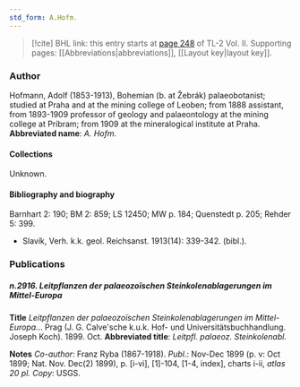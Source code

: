 ```yaml
---
std_form: A.Hofm.
---
```


> [!cite] BHL link: this entry starts at [page 248](https://www.biodiversitylibrary.org/page/33068490) of TL-2 Vol. II.
> Supporting pages: [[Abbreviations|abbreviations]], [[Layout key|layout key]].

### Author

Hofmann, Adolf (1853-1913), Bohemian (b. at Žebrák) palaeobotanist; studied at Praha and at the mining college of Leoben; from 1888 assistant, from 1893-1909 professor of geology and palaeontology at the mining college at Príbram; from 1909 at the mineralogical institute at Praha. 
**Abbreviated name**: *A. Hofm.*

#### Collections

Unknown.

#### Bibliography and biography

Barnhart 2: 190; BM 2: 859; LS 12450; MW p. 184; Quenstedt p. 205; Rehder 5: 399.
- Slavík, Verh. k.k. geol. Reichsanst. 1913(14): 339-342. (bibl.).

### Publications

##### n.2916. Leitpflanzen der palaeozoïschen Steinkolenablagerungen im Mittel-Europa

**Title**
*Leitpflanzen der palaeozoïschen Steinkolenablagerungen im Mittel-Europa*... Prag (J. G. Calve'sche k.u.k. Hof- und Universitätsbuchhandlung. Joseph Koch). 1899. Oct.
**Abbreviated title**: *Leitpfl. palaeoz. Steinkolenabl.*

**Notes**
*Co-author*: Franz Ryba (1867-1918).
*Publ*.: Nov-Dec 1899 (p. v: Oct 1899; Nat. Nov. Dec(2) 1899), p. \[i-vi\], \[1\]-104, \[1-4, index\], charts i-ii, *atlas 20 pl. Copy*: USGS.

